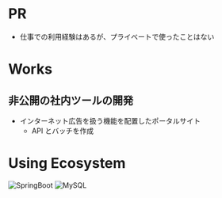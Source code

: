 # PR

- 仕事での利用経験はあるが、プライベートで使ったことはない

# Works

## 非公開の社内ツールの開発

- インターネット広告を扱う機能を配置したポータルサイト
  - API とバッチを作成

# Using Ecosystem

![SpringBoot](/spring-boot.png 'SpringBoot')
![MySQL](/mysql.png 'MySQL')
